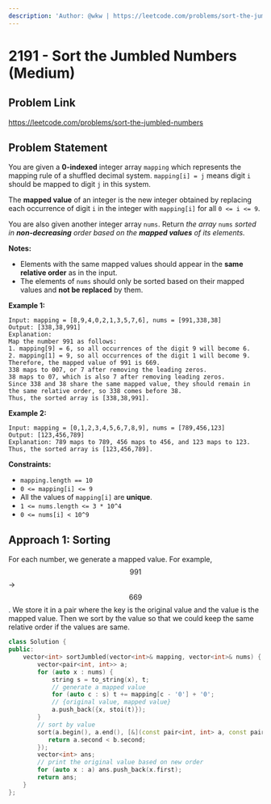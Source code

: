 ```yaml
---
description: 'Author: @wkw | https://leetcode.com/problems/sort-the-jumbled-numbers/'
---
```


# 2191 - Sort the Jumbled Numbers (Medium)

## Problem Link

https://leetcode.com/problems/sort-the-jumbled-numbers

## Problem Statement

You are given a **0-indexed** integer array `mapping` which represents the mapping rule of a shuffled decimal system. `mapping[i] = j` means digit `i` should be mapped to digit `j` in this system.

The **mapped value** of an integer is the new integer obtained by replacing each occurrence of digit `i` in the integer with `mapping[i]` for all `0 <= i <= 9`.

You are also given another integer array `nums`. Return _the array_ `nums` _sorted in **non-decreasing** order based on the **mapped values** of its elements._

**Notes:**

- Elements with the same mapped values should appear in the **same relative order** as in the input.
- The elements of `nums` should only be sorted based on their mapped values and **not be replaced** by them.

**Example 1:**

```
Input: mapping = [8,9,4,0,2,1,3,5,7,6], nums = [991,338,38]
Output: [338,38,991]
Explanation:
Map the number 991 as follows:
1. mapping[9] = 6, so all occurrences of the digit 9 will become 6.
2. mapping[1] = 9, so all occurrences of the digit 1 will become 9.
Therefore, the mapped value of 991 is 669.
338 maps to 007, or 7 after removing the leading zeros.
38 maps to 07, which is also 7 after removing leading zeros.
Since 338 and 38 share the same mapped value, they should remain in the same relative order, so 338 comes before 38.
Thus, the sorted array is [338,38,991].
```

**Example 2:**

```
Input: mapping = [0,1,2,3,4,5,6,7,8,9], nums = [789,456,123]
Output: [123,456,789]
Explanation: 789 maps to 789, 456 maps to 456, and 123 maps to 123. Thus, the sorted array is [123,456,789].
```

**Constraints:**

- `mapping.length == 10`
- `0 <= mapping[i] <= 9`
- All the values of `mapping[i]` are **unique**.
- `1 <= nums.length <= 3 * 10^4`
- `0 <= nums[i] < 10^9`

## Approach 1: Sorting

For each number, we generate a mapped value. For example, $$991$$ -> $$669$$. We store it in a pair where the key is the original value and the value is the mapped value. Then we sort by the value so that we could keep the same relative order if the values are same.

<SolutionAuthor name="@wkw"/>

```cpp
class Solution {
public:
    vector<int> sortJumbled(vector<int>& mapping, vector<int>& nums) {
        vector<pair<int, int>> a;
        for (auto x : nums) {
            string s = to_string(x), t;
            // generate a mapped value
            for (auto c : s) t += mapping[c - '0'] + '0';
            // {original value, mapped value}
            a.push_back({x, stoi(t)});
        }
        // sort by value
        sort(a.begin(), a.end(), [&](const pair<int, int> a, const pair<int, int> b) {
           return a.second < b.second;
        });
        vector<int> ans;
        // print the original value based on new order
        for (auto x : a) ans.push_back(x.first);
        return ans;
    }
};
```

